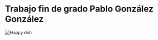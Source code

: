 # Trabajo fin de grado Pablo González González

![Happy doh](https://soyunperro.com/wp-content/uploads/perrocontento.jpg)